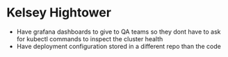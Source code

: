 # Kelsey Hightower

- Have grafana dashboards to give to QA teams so they dont have to ask for kubectl commands to inspect the cluster health
- Have deployment configuration stored in a different repo than the code 
